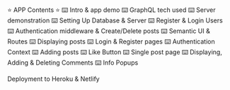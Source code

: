 ⭐️ APP Contents ⭐️
⌨️ Intro & app demo
⌨️ GraphQL tech used 
⌨️ Server demonstration
⌨️ Setting Up Database & Server
⌨️ Register & Login Users
⌨️ Authentication middleware & Create/Delete posts
⌨️ Semantic UI & Routes
⌨️ Displaying posts
⌨️ Login & Register pages
⌨️ Authentication Context
⌨️ Adding posts
⌨️ Like Button
⌨️ Single post page
⌨️ Displaying, Adding & Deleting Comments
⌨️ Info Popups


  Deployment to Heroku & Netlify
